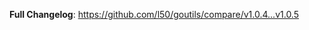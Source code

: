 <!-- markdownlint-disable-file MD041 -->

**Full Changelog**: <https://github.com/l50/goutils/compare/v1.0.4...v1.0.5>
